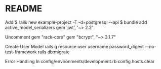 # README

Add
$ rails new example-project -T -d=postgresql --api
$ bundle add active_model_serializers
gem 'jwt', '~> 2.2'

Uncomment
gem "rack-cors"
gem "bcrypt", "~> 3.1.7"

Create User Model
rails g resource user username password_digest --no-test-framework
rails db:migrate

Error Handling
In config/environments/development.rb
config.hosts.clear
